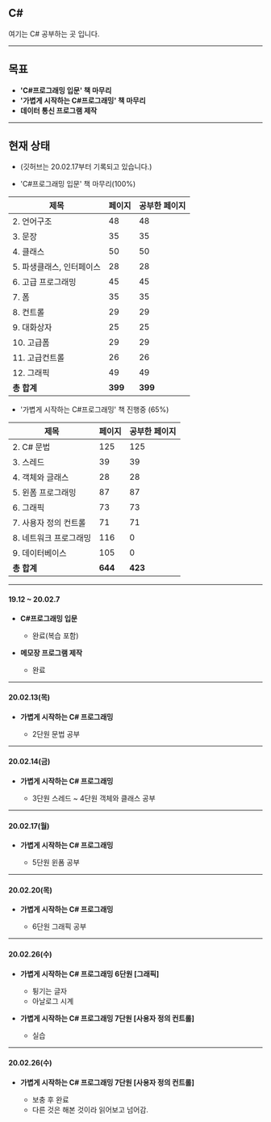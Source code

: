 ## C#
여기는 C# 공부하는 곳 입니다.

---
## 목표

* **'C#프로그래밍 입문' 책 마무리**
* **'가볍게 시작하는 C#프로그래밍' 책 마무리**
* **데이터 통신 프로그램 제작**

---
## 현재 상태
* (깃허브는 20.02.17부터 기록되고 있습니다.)

* 'C#프로그래밍 입문' 책 마무리(100%)

제목|페이지|공부한 페이지
---|---|---
|2. 언어구조|48|48
|3. 문장|35|35
|4. 클래스|50|50
|5. 파생클래스, 인터페이스|28|28
|6. 고급 프로그래밍|45|45
|7. 폼|35|35
|8. 컨트롤|29|29
|9. 대화상자|25|25
|10. 고급폼|29|29
|11. 고급컨트롤|26|26
|12. 그래픽|49|49
|**총 합계**|**399**|**399**




* '가볍게 시작하는 C#프로그래밍' 책 진행중 (65%)

제목|페이지|공부한 페이지
---|---|---
|2. C# 문법|125|125
|3. 스레드|39|39
|4. 객체와 글래스|28|28
|5. 윈폼 프로그래밍|87|87
|6. 그래픽|73|73
|7. 사용자 정의 컨트롤|71|71
|8. 네트워크 프로그래밍|116|0
|9. 데이터베이스|105|0
|**총 합계**|**644**|**423**

---
#### 19.12 ~ 20.02.7

* **C#프로그래밍 입문**

  - 완료(복습 포함)
  
* **메모장 프로그램 제작**

  - 완료
---

#### 20.02.13(목)
* **가볍게 시작하는 C# 프로그래밍**

  - 2단원 문법 공부

---------------------------
#### 20.02.14(금)
* **가볍게 시작하는 C# 프로그래밍**

  - 3단원 스레드 ~ 4단원 객체와 클래스 공부

---------------------------
#### 20.02.17(월)
* **가볍게 시작하는 C# 프로그래밍**

  - 5단원 윈폼 공부

---------------------------
#### 20.02.20(목)
* **가볍게 시작하는 C# 프로그래밍**

  - 6단원 그래픽 공부

---

#### 20.02.26(수)
* **가볍게 시작하는 C# 프로그래밍 6단원 [그래픽]**

  * 튕기는 글자
  * 아날로그 시계

* **가볍게 시작하는 C# 프로그래밍 7단원 [사용자 정의 컨트롤]**
  
  * 실습 

---

#### 20.02.26(수)
* **가볍게 시작하는 C# 프로그래밍 7단원 [사용자 정의 컨트롤]**
  
  * 보충 후 완료
  * 다른 것은 해본 것이라 읽어보고 넘어감.
